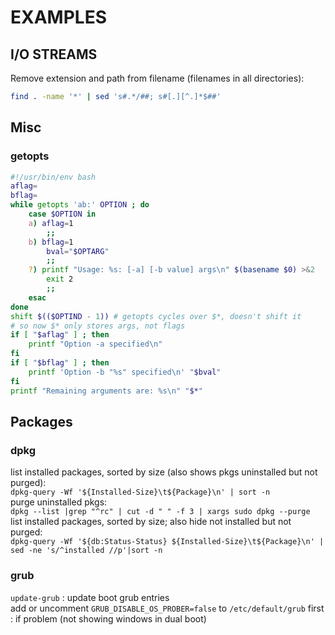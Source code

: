 # EXAMPLES

## I/O STREAMS

Remove extension and path from filename (filenames in all directories):
```bash
find . -name '*' | sed 's#.*/##; s#[.][^.]*$##'
```

## Misc

### getopts
```bash
#!/usr/bin/env bash
aflag=
bflag=
while getopts 'ab:' OPTION ; do
	case $OPTION in
	a) aflag=1
		;;
	b) bflag=1
		bval="$OPTARG"
		;;
	?) printf "Usage: %s: [-a] [-b value] args\n" $(basename $0) >&2
		exit 2
		;;
	esac
done
shift $(($OPTIND - 1)) # getopts cycles over $*, doesn't shift it
# so now $* only stores args, not flags
if [ "$aflag" ] ; then
	printf "Option -a specified\n"
fi
if [ "$bflag" ] ; then
	printf 'Option -b "%s" specified\n' "$bval"
fi
printf "Remaining arguments are: %s\n" "$*"
```

## Packages

### dpkg
list installed packages, sorted by size (also shows pkgs uninstalled but not purged):  
```dpkg-query -Wf '${Installed-Size}\t${Package}\n' | sort -n```  
purge uninstalled pkgs:  
```dpkg --list |grep "^rc" | cut -d " " -f 3 | xargs sudo dpkg --purge```  
list installed packages, sorted by size; also hide not installed but not purged:  
```dpkg-query -Wf '${db:Status-Status} ${Installed-Size}\t${Package}\n' | sed -ne 's/^installed //p'|sort -n```  

### grub
`update-grub` : update boot grub entries  
add or uncomment `GRUB_DISABLE_OS_PROBER=false` to `/etc/default/grub` first : if problem (not showing windows in dual boot)  